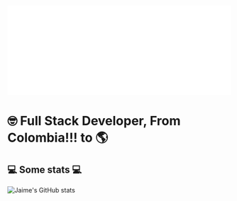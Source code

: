 <img src="https://github.com/Riguja89/Riguja89/blob/main/svg.svg"/>


<h1>🤓 Full Stack Developer, From  Colombia!!! to 🌎</h1> 



<h2>💻 Some stats 💻</h2>

![Jaime's GitHub stats](https://github-readme-stats.vercel.app/api?username=Riguja89&theme=dark&show_icons=true)
